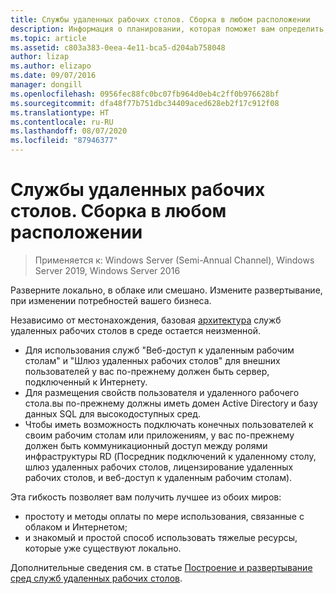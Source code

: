 ```yaml
---
title: Службы удаленных рабочих столов. Сборка в любом расположении
description: Информация о планировании, которая поможет вам определить, где разместить ваше развертывание служб удаленных рабочих столов.
ms.topic: article
ms.assetid: c803a383-0eea-4e11-bca5-d204ab758048
author: lizap
ms.author: elizapo
ms.date: 09/07/2016
manager: dongill
ms.openlocfilehash: 0956fec88fc0bc07fb964d0eb4c2ff0b976628bf
ms.sourcegitcommit: dfa48f77b751dbc34409aced628eb2f17c912f08
ms.translationtype: HT
ms.contentlocale: ru-RU
ms.lasthandoff: 08/07/2020
ms.locfileid: "87946377"
---
```

# <a name="remote-desktop-services---build-anywhere"></a>Службы удаленных рабочих столов. Сборка в любом расположении

>Применяется к: Windows Server (Semi-Annual Channel), Windows Server 2019, Windows Server 2016

Разверните локально, в облаке или смешано. Измените развертывание, при изменении потребностей вашего бизнеса.

Независимо от местонахождения, базовая [архитектура](desktop-hosting-logical-architecture.md) служб удаленных рабочих столов в среде остается неизменной.
- Для использования служб "Веб-доступ к удаленным рабочим столам" и "Шлюз удаленных рабочих столов" для внешних пользователей у вас по-прежнему должен быть сервер, подключенный к Интернету.
- Для размещения свойств пользователя и удаленного рабочего стола.вы по-прежнему должны иметь домен Active Directory и базу данных SQL для высокодоступных сред.
- Чтобы иметь возможность подключать конечных пользователей к своим рабочим столам или приложениям, у вас по-прежнему должен быть коммуникационный доступ между ролями инфраструктуры RD (Посредник подключений к удаленному столу, шлюз удаленных рабочих столов, лицензирование удаленных рабочих столов, и веб-доступ к удаленным рабочим столам).

Эта гибкость позволяет вам получить лучшее из обоих миров:
- простоту и методы оплаты по мере использования, связанные с облаком и Интернетом;
- и знакомый и простой способ использовать тяжелые ресурсы, которые уже существуют локально.

Дополнительные сведения см. в статье [Построение и развертывание сред служб удаленных рабочих столов](rds-build-and-deploy.md).
